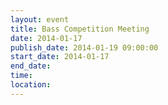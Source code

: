 ```yaml
---
layout: event
title: Bass Competition Meeting
date: 2014-01-17
publish_date: 2014-01-19 09:00:00
start_date: 2014-01-17
end_date: 
time: 
location: 
---
```


